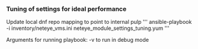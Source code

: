 ### Tuning of settings for ideal performance 

Update local dnf repo mapping to point to internal pulp
'''
ansible-playbook -i inventory/neteye_vms.ini neteye_module_settings_tuning.yum
'''

Arguments for running playbook:
-v to run in debug mode
